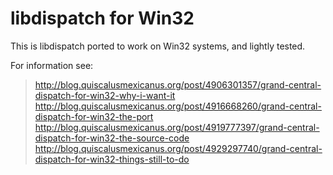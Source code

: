 # libdispatch for Win32

This is libdispatch ported to work on Win32 systems, and lightly tested.

For information see:

> http://blog.quiscalusmexicanus.org/post/4906301357/grand-central-dispatch-for-win32-why-i-want-it
> http://blog.quiscalusmexicanus.org/post/4916668260/grand-central-dispatch-for-win32-the-port
> http://blog.quiscalusmexicanus.org/post/4919777397/grand-central-dispatch-for-win32-the-source-code
> http://blog.quiscalusmexicanus.org/post/4929297740/grand-central-dispatch-for-win32-things-still-to-do